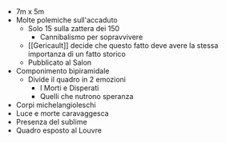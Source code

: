 - 7m x 5m
- Molte polemiche sull'accaduto
	- Solo 15 sulla zattera dei 150
		- Cannibalismo per sopravvivere
	- [[Gericault]] decide che questo fatto deve avere la stessa importanza di un fatto storico
	- Pubblicato al Salon
- Componimento bipiramidale
	- Divide il quadro in 2 emozioni
		- I Morti e Disperati
		- Quelli che nutrono speranza
- Corpi michelangioleschi
- Luce e morte caravaggesca
- Presenza del sublime
- Quadro esposto al Louvre